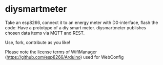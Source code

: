 # diysmartmeter
Take an esp8266, connect it to an energy meter with D0-interface, flash the code: Have a prototype of a diy smart meter. 
diysmartmeter publishes chosen data items via MQTT and REST.

Use, fork, contribute as you like! 

Please note the license terms of WifiManager (https://github.com/esp8266/Arduino) used for WebConfig

